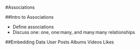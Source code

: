 #Associations

##Intro to Associations
* Define associations
* Discuss one: one, one:many, and many:many relationships

##Embedding Data
User
Posts
Albums
Videos
Likes



